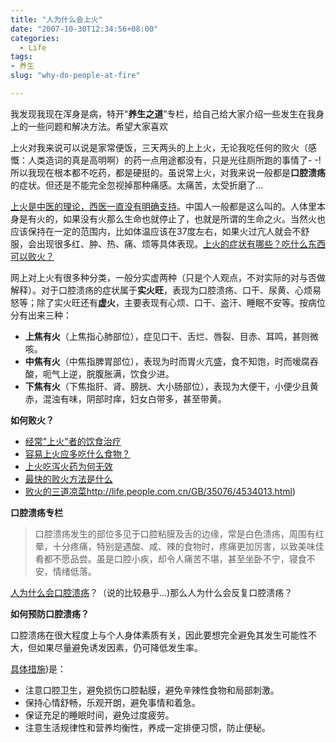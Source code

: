 ```yaml
---
title: "人为什么会上火"
date: "2007-10-30T12:34:56+08:00"
categories:
  - Life
tags: 
- 养生
slug: "why-do-people-at-fire"

---
```


我发现我现在浑身是病，特开“**养生之道**”专栏，给自己给大家介绍一些发生在我身上的一些问题和解决方法。希望大家喜欢

上火对我来说可以说是家常便饭，三天两头的上上火，无论我吃任何的败火（感慨：人类造词的真是高明啊）的药一点用途都没有，只是光往厕所跑的事情了- -!所以我现在根本都不吃药，都是硬挺的。虽说常上火，对我来说一般都是**口腔溃疡**的症状。但还是不能完全忽视掉那种痛感。太痛苦，太受折磨了...

[上火是中医的理论，西医一直没有明确支持](http://zhidao.baidu.com/question/28887798.html?si=1)。中国人一般都是这么叫的。人体里本身是有火的，如果没有火那么生命也就停止了，也就是所谓的生命之火。当然火也应该保持在一定的范围内，比如体温应该在37度左右，如果火过亢人就会不舒服，会出现很多红、肿、热、痛、烦等具体表现。[上火的症状有哪些？吃什么东西可以败火？](http://zhidao.baidu.com/question/15539369.html?fr=qrl3)

网上对上火有很多种分类，一般分实虚两种（只是个人观点，不对实际的对与否做解释）。对于口腔溃疡的症状属于**实火旺**，表现为口腔溃疡、口干、尿黄、心烦易怒等；除了实火旺还有**虚火**，主要表现有心烦、口干、盗汗、睡眠不安等。按病位分有出来三种：

- **上焦有火**（上焦指心肺部位），症见口干、舌烂、唇裂、目赤、耳鸣，甚则微咳。
- **中焦有火**（中焦指脾胃部位），表现为时而胃火亢盛，食不知饱，时而嗳腐吞酸，呃气上逆，脘腹胀满，饮食少进。
- **下焦有火**（下焦指肝、肾、膀胱、大小肠部位），表现为大便干，小便少且黄赤，混浊有味，阴部时痒，妇女白带多，甚至带黄。

**如何败火？**

- [经常"上火"者的饮食治疗]( http://www.39.net/zhongyi/yaoshan/yaoshan/71927.html)
- [容易上火应多吃什么食物？](http://zhidao.baidu.com/question/872372.html)
- [上火吃泻火药为何无效](http://www.39.net/Treatment/jktx/jkkd/94705.html)
- [最快的败火方法是什么](http://zhidao.baidu.com/question/1663301)
- [败火的三道凉菜]()http://life.people.com.cn/GB/35076/4534013.html)

**口腔溃疡专栏**

> 口腔溃疡发生的部位多见于口腔粘膜及舌的边缘，常是白色溃疡，周围有红晕，十分疼痛，特别是遇酸、咸、辣的食物时，疼痛更加厉害，以致美味佳肴都不愿品尝。虽是口腔小疾，却令人痛苦不堪，甚至坐卧不宁，寝食不安，情绪低落。

[人为什么会口腔溃疡](http://health.sohu.com/2004/06/17/62/article220586282.shtml
)？（说的比较悬乎...)那么人为什么会反复口腔溃疡？

**如何预防口腔溃疡？**

口腔溃疡在很大程度上与个人身体素质有关，因此要想完全避免其发生可能性不大，但如果尽量避免诱发因素，仍可降低发生率。

[具体措施](http://bk.baidu.com/view/60479.htm))是：

* 注意口腔卫生，避免损伤口腔黏膜，避免辛辣性食物和局部刺激。
* 保持心情舒畅，乐观开朗，避免事情和着急。
* 保证充足的睡眠时间，避免过度疲劳。
* 注意生活规律性和营养均衡性，养成一定排便习惯，防止便秘。
